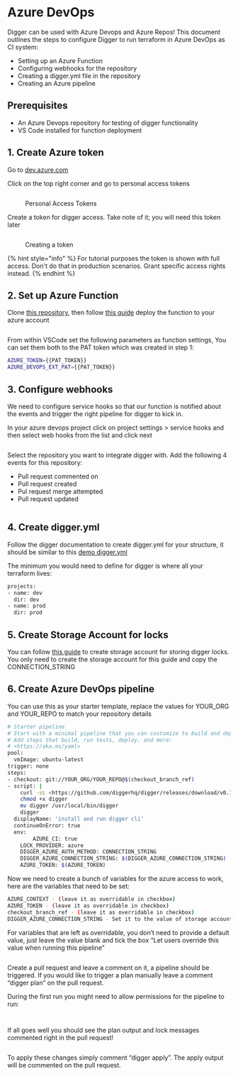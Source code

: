 # Azure DevOps

Digger can be used with Azure Devops and Azure Repos! This document outlines the  steps to configure Digger to run terraform in Azure DevOps as CI system:

* Setting up an Azure Function
* Configuring webhooks for the repository
* Creating a digger.yml file in the repository
* Creating an Azure pipeline

## Prerequisites

* An Azure Devops repository for testing of digger functionality
* VS Code installed for function deployment

## **1. Create Azure token**

Go to [dev.azure.com](http://dev.azure.com)&#x20;

Click on the top right corner and go to personal access tokens

<figure><img src="../.gitbook/assets/azure-devops-1.png" alt=""><figcaption><p>Personal Access Tokens</p></figcaption></figure>

Create a token for digger access. Take note of it; you will need this token later

<figure><img src="../.gitbook/assets/azure-devops-2.png" alt=""><figcaption><p>Creating a token</p></figcaption></figure>

{% hint style="info" %}
For tutorial purposes the token is shown with full access. Don't do that in production scenarios. Grant specific access rights instead.
{% endhint %}

## **2. Set up Azure Function**

Clone [this repository](https://github.com/diggerhq/azure-devops-webhook-handler), then follow [this guide](https://learn.microsoft.com/en-us/azure/azure-functions/create-first-function-vs-code-python?pivots=python-mode-configuration) deploy the function to your azure account

<figure><img src="../.gitbook/assets/azure-devops-3.png" alt=""><figcaption></figcaption></figure>

From within VSCode set the following parameters as function settings, You can set them both to the PAT token which was created in step 1:

```bash
AZURE_TOKEN={{PAT_TOKEN}}
AZURE_DEVOPS_EXT_PAT={{PAT_TOKEN}}
```

## **3. Configure webhooks**

We need to configure service hooks so that our function is notified about the events and trigger the right pipeline for digger to kick in.

In your azure devops project click on project settings > service hooks and then select web hooks from the list and click next

<figure><img src="../.gitbook/assets/azure-devops-4.png" alt=""><figcaption></figcaption></figure>

Select the repository you want to integrate digger with. Add the following 4 events for this repository:

* Pull request commented on
* Pull request created
* Pul request merge attempted
* Pull request updated

<figure><img src="../.gitbook/assets/azure-devops-5.png" alt=""><figcaption></figcaption></figure>

## **4. Create digger.yml**

Follow the digger documentation to create digger.yml for your structure, it should be similar to this [demo digger.yml](https://github.com/diggerhq/digger\_demo\_multienv/blob/main/digger.yml)

The minimum you would need to define for digger is where all your terraform lives:

```bash
projects:
- name: dev
  dir: dev
- name: prod
  dir: prod
```

## **5. Create Storage Account for locks**

You can follow [this guide](https://docs.digger.dev/azure-specific/azure#1.-create-storage-account-for-locks) to create storage account for storing digger locks. You only need to create the storage account for this guide and copy the CONNECTION\_STRING

## **6. Create Azure DevOps pipeline**

You can use this as your starter template, replace the values for YOUR\_ORG and YOUR\_REPO to match your repository details

```bash
# Starter pipeline
# Start with a minimal pipeline that you can customize to build and deploy your code.
# Add steps that build, run tests, deploy, and more:
# <https://aka.ms/yaml>
pool:
  vmImage: ubuntu-latest
trigger: none
steps:
- checkout: git://YOUR_ORG/YOUR_REPO@$(checkout_branch_ref) 
- script: |
    curl -sL <https://github.com/diggerhq/digger/releases/download/v0.1.23-pre/digger-Linux-X64> -o digger
    chmod +x digger
    mv digger /usr/local/bin/digger
    digger
  displayName: 'install and run digger cli'
  continueOnError: true
  env:
		AZURE_CI: true
    LOCK_PROVIDER: azure
    DIGGER_AZURE_AUTH_METHOD: CONNECTION_STRING
    DIGGER_AZURE_CONNECTION_STRING: $(DIGGER_AZURE_CONNECTION_STRING)
    AZURE_TOKEN: $(AZURE_TOKEN)
```

Now we need to create a bunch of variables for the azure access to work, here are the variables that need to be set:

```bash
AZURE_CONTEXT - (leave it as overridable in checkbox)
AZURE_TOKEN - (leave it as overridable in checkbox)
checkout_branch_ref - (leave it as overridable in checkbox)
DIGGER_AZURE_CONNECTION_STRING - Set it to the value of storage account connection in step 4
```

For variables that are left as overridable, you don’t need to provide a default value, just leave the value blank and tick the box “Let users override this value when running this pipeline”

<figure><img src="../.gitbook/assets/azure-devops-6.png" alt=""><figcaption></figcaption></figure>

Create a pull request and leave a comment on it, a pipeline should be triggered. If you would like to trigger a plan manually leave a comment “digger plan” on the pull request.

During the first run you might need to allow permissions for the pipeline to run:

<figure><img src="../.gitbook/assets/azure-devops-7.png" alt=""><figcaption></figcaption></figure>

<figure><img src="../.gitbook/assets/azure-devops-8.5.png" alt=""><figcaption></figcaption></figure>

If all goes well you should see the plan output and lock messages commented right in the pull request!

<figure><img src="../.gitbook/assets/azure-devops-8.png" alt=""><figcaption></figcaption></figure>

To apply these changes simply comment “digger apply”. The apply output will be commented on the pull request.
